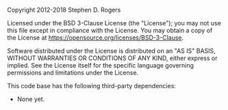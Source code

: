 Copyright 2012-2018 Stephen D. Rogers

Licensed under the BSD 3-Clause License (the "License"); you may not use
this file except in compliance with the License.  You may obtain a copy of
the License at <https://opensource.org/licenses/BSD-3-Clause>.

Software distributed under the License is distributed on an "AS IS" BASIS,
WITHOUT WARRANTIES OR CONDITIONS OF ANY KIND, either express or implied.
See the License itself for the specific language governing permissions and
limitations under the License.

This code base has the following third-party dependencies:
- None yet.
